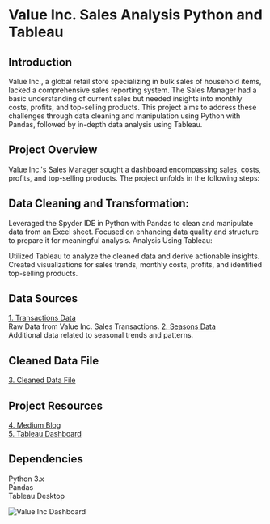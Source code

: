 # Value Inc. Sales Analysis Python and Tableau ## 

## Introduction
Value Inc., a global retail store specializing in bulk sales of household items, lacked a comprehensive sales reporting system. The Sales Manager had a basic understanding of current sales but needed insights into monthly costs, profits, and top-selling products. This project aims to address these challenges through data cleaning and manipulation using Python with Pandas, followed by in-depth data analysis using Tableau.

## Project Overview
Value Inc.'s Sales Manager sought a dashboard encompassing sales, costs, profits, and top-selling products. The project unfolds in the following steps:

## Data Cleaning and Transformation:

Leveraged the Spyder IDE in Python with Pandas to clean and manipulate data from an Excel sheet.
Focused on enhancing data quality and structure to prepare it for meaningful analysis.
Analysis Using Tableau:

Utilized Tableau to analyze the cleaned data and derive actionable insights.
Created visualizations for sales trends, monthly costs, profits, and identified top-selling products.

## Data Sources
[1. Transactions Data](https://drive.google.com/file/d/1i6MQZmXUuqyqGjSGbsPrNKV-eJPAhx-U/view?usp=sharing)<br> Raw Data from Value Inc. Sales Transactions.
[2. Seasons Data](https://finch-groundhog-9245.squarespace.com/s/value_inc_seasons.csv)<br> Additional data related to seasonal trends and patterns.

## Cleaned Data File
[3. Cleaned Data File](https://drive.google.com/file/d/1HjoQerZqzqM8fO4t0jfsBBe1yqR0LvMa/view?usp=sharing)<br>

## Project Resources
[4. Medium Blog](https://medium.com/@abhivik/value-inc-sales-data-cleaning-transformation-using-python-with-pandas-a-project-c3685640985b)<br> 
[5. Tableau Dashboard](https://public.tableau.com/app/profile/abhijit.mandape/viz/ValueInc_SalesDashboard_17029154314730/ValueInc_Dashboard?publish=yes)

## Dependencies
Python 3.x <br>
Pandas <br>
Tableau Desktop <br>

![Value Inc  Dashboard](https://github.com/abhivik/Value-Inc.-Sales-Analysis-using-Python---Tableau/assets/34742262/6b2927b9-e900-4e27-a7bb-f772611d690e)
